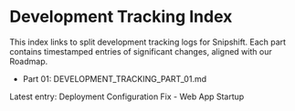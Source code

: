 # Development Tracking Index

This index links to split development tracking logs for Snipshift. Each part contains timestamped entries of significant changes, aligned with our Roadmap.

- Part 01: DEVELOPMENT_TRACKING_PART_01.md

Latest entry: Deployment Configuration Fix - Web App Startup


